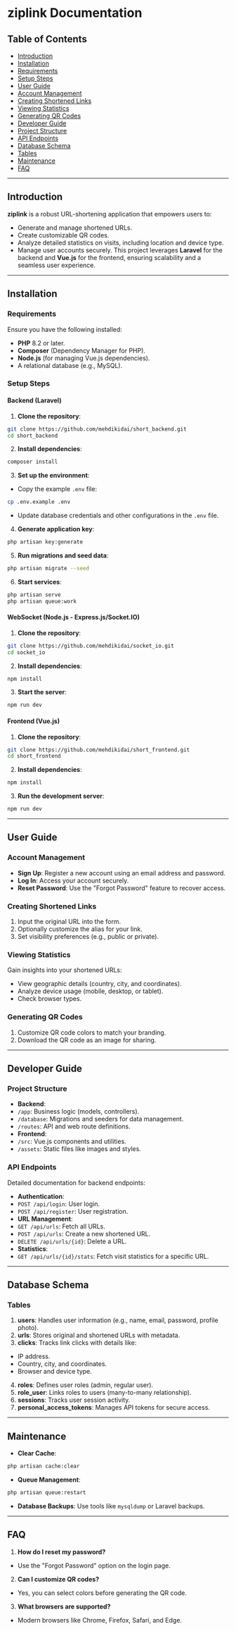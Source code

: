# ziplink Documentation
## Table of Contents
- [Introduction](#introduction)
- [Installation](#installation)
- [Requirements](#requirements)
- [Setup Steps](#setup-steps)
- [User Guide](#user-guide)
- [Account Management](#account-management)
- [Creating Shortened Links](#creating-shortened-links)
- [Viewing Statistics](#viewing-statistics)
- [Generating QR Codes](#generating-qr-codes)
- [Developer Guide](#developer-guide)
- [Project Structure](#project-structure)
- [API Endpoints](#api-endpoints)
- [Database Schema](#database-schema)
- [Tables](#tables)
- [Maintenance](#maintenance)
- [FAQ](#faq)

---
## Introduction
**ziplink** is a robust URL-shortening application that empowers users to:
- Generate and manage shortened URLs.
- Create customizable QR codes.
- Analyze detailed statistics on visits, including location and device type.
- Manage user accounts securely.
This project leverages **Laravel** for the backend and **Vue.js** for the frontend, ensuring
scalability and a seamless user experience.
---
## Installation
### Requirements
Ensure you have the following installed:
- **PHP** 8.2 or later.
- **Composer** (Dependency Manager for PHP).
- **Node.js** (for managing Vue.js dependencies).
- A relational database (e.g., MySQL).

### Setup Steps
#### Backend (Laravel)
1. **Clone the repository**:
```bash
git clone https://github.com/mehdikidai/short_backend.git
cd short_backend
```
2. **Install dependencies**:
```bash
composer install
```
3. **Set up the environment**:
- Copy the example `.env` file:
```bash
cp .env.example .env
```
- Update database credentials and other configurations in the `.env` file.
4. **Generate application key**:
```bash
php artisan key:generate
```
5. **Run migrations and seed data**:
```bash
php artisan migrate --seed
```
6. **Start services**:
```bash
php artisan serve
php artisan queue:work
```
#### WebSocket (Node.js - Express.js/Socket.IO)
1. **Clone the repository**:
```bash
git clone https://github.com/mehdikidai/socket_io.git
cd socket_io
```
2. **Install dependencies**:
```bash
npm install
```
3. **Start the server**:

```bash
npm run dev
```
#### Frontend (Vue.js)
1. **Clone the repository**:
```bash
git clone https://github.com/mehdikidai/short_frontend.git
cd short_frontend
```
2. **Install dependencies**:
```bash
npm install
```
3. **Run the development server**:
```bash
npm run dev
```
---
## User Guide

### Account Management
- **Sign Up**: Register a new account using an email address and password.
- **Log In**: Access your account securely.
- **Reset Password**: Use the "Forgot Password" feature to recover access.
### Creating Shortened Links
1. Input the original URL into the form.
2. Optionally customize the alias for your link.
3. Set visibility preferences (e.g., public or private).
### Viewing Statistics
Gain insights into your shortened URLs:
- View geographic details (country, city, and coordinates).
- Analyze device usage (mobile, desktop, or tablet).
- Check browser types.
### Generating QR Codes
1. Customize QR code colors to match your branding.
2. Download the QR code as an image for sharing.
---
## Developer Guide
### Project Structure

- **Backend**:
- `/app`: Business logic (models, controllers).
- `/database`: Migrations and seeders for data management.
- `/routes`: API and web route definitions.
- **Frontend**:
- `/src`: Vue.js components and utilities.
- `/assets`: Static files like images and styles.
### API Endpoints
Detailed documentation for backend endpoints:
- **Authentication**:
- `POST /api/login`: User login.
- `POST /api/register`: User registration.
- **URL Management**:
- `GET /api/urls`: Fetch all URLs.
- `POST /api/urls`: Create a new shortened URL.
- `DELETE /api/urls/{id}`: Delete a URL.
- **Statistics**:
- `GET /api/urls/{id}/stats`: Fetch visit statistics for a specific URL.
---
## Database Schema
### Tables

1. **users**: Handles user information (e.g., name, email, password, profile photo).
2. **urls**: Stores original and shortened URLs with metadata.
3. **clicks**: Tracks link clicks with details like:
- IP address.
- Country, city, and coordinates.
- Browser and device type.
4. **roles**: Defines user roles (admin, regular user).
5. **role_user**: Links roles to users (many-to-many relationship).
6. **sessions**: Tracks user session activity.
7. **personal_access_tokens**: Manages API tokens for secure access.
---
## Maintenance
- **Clear Cache**:
```bash
php artisan cache:clear
```
- **Queue Management**:
```bash
php artisan queue:restart
```
- **Database Backups**: Use tools like `mysqldump` or Laravel backups.
---
## FAQ
1. **How do I reset my password?**
- Use the "Forgot Password" option on the login page.
2. **Can I customize QR codes?**
- Yes, you can select colors before generating the QR code.
3. **What browsers are supported?**
- Modern browsers like Chrome, Firefox, Safari, and Edge.
